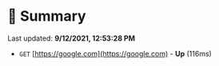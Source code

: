 # 📖 Summary
Last updated: **9/12/2021, 12:53:28 PM**

- `GET` [https://google.com](https://google.com) - **Up** (116ms)
